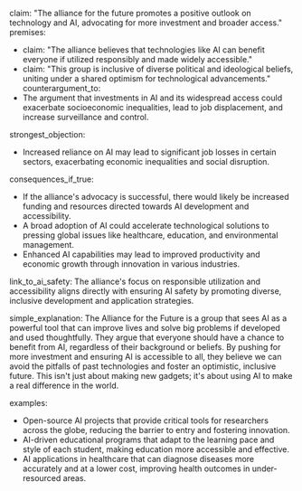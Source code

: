 claim: "The alliance for the future promotes a positive outlook on technology and AI, advocating for more investment and broader access."
premises:
  - claim: "The alliance believes that technologies like AI can benefit everyone if utilized responsibly and made widely accessible."
  - claim: "This group is inclusive of diverse political and ideological beliefs, uniting under a shared optimism for technological advancements."
counterargument_to:
  - The argument that investments in AI and its widespread access could exacerbate socioeconomic inequalities, lead to job displacement, and increase surveillance and control.

strongest_objection:
  - Increased reliance on AI may lead to significant job losses in certain sectors, exacerbating economic inequalities and social disruption.

consequences_if_true:
  - If the alliance's advocacy is successful, there would likely be increased funding and resources directed towards AI development and accessibility.
  - A broad adoption of AI could accelerate technological solutions to pressing global issues like healthcare, education, and environmental management.
  - Enhanced AI capabilities may lead to improved productivity and economic growth through innovation in various industries.

link_to_ai_safety:
  The alliance's focus on responsible utilization and accessibility aligns directly with ensuring AI safety by promoting diverse, inclusive development and application strategies.

simple_explanation:
  The Alliance for the Future is a group that sees AI as a powerful tool that can improve lives and solve big problems if developed and used thoughtfully. They argue that everyone should have a chance to benefit from AI, regardless of their background or beliefs. By pushing for more investment and ensuring AI is accessible to all, they believe we can avoid the pitfalls of past technologies and foster an optimistic, inclusive future. This isn't just about making new gadgets; it's about using AI to make a real difference in the world.

examples:
  - Open-source AI projects that provide critical tools for researchers across the globe, reducing the barrier to entry and fostering innovation.
  - AI-driven educational programs that adapt to the learning pace and style of each student, making education more accessible and effective.
  - AI applications in healthcare that can diagnose diseases more accurately and at a lower cost, improving health outcomes in under-resourced areas.